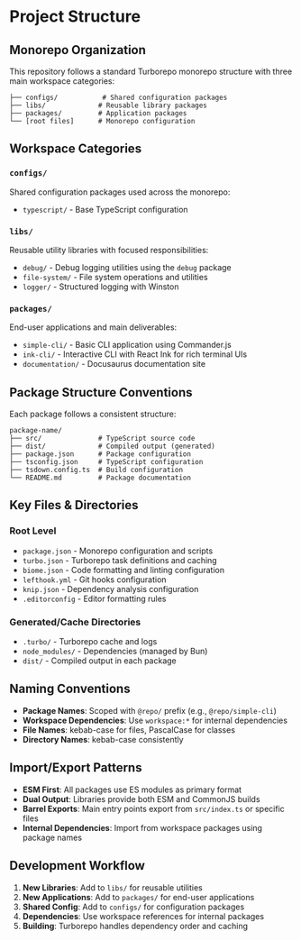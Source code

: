 # Project Structure

## Monorepo Organization

This repository follows a standard Turborepo monorepo structure with three main workspace categories:

```
├── configs/           # Shared configuration packages
├── libs/             # Reusable library packages
├── packages/         # Application packages
└── [root files]      # Monorepo configuration
```

## Workspace Categories

### `configs/`
Shared configuration packages used across the monorepo:
- `typescript/` - Base TypeScript configuration

### `libs/`
Reusable utility libraries with focused responsibilities:
- `debug/` - Debug logging utilities using the `debug` package
- `file-system/` - File system operations and utilities
- `logger/` - Structured logging with Winston

### `packages/`
End-user applications and main deliverables:
- `simple-cli/` - Basic CLI application using Commander.js
- `ink-cli/` - Interactive CLI with React Ink for rich terminal UIs
- `documentation/` - Docusaurus documentation site

## Package Structure Conventions

Each package follows a consistent structure:

```
package-name/
├── src/              # TypeScript source code
├── dist/             # Compiled output (generated)
├── package.json      # Package configuration
├── tsconfig.json     # TypeScript configuration
├── tsdown.config.ts  # Build configuration
└── README.md         # Package documentation
```

## Key Files & Directories

### Root Level
- `package.json` - Monorepo configuration and scripts
- `turbo.json` - Turborepo task definitions and caching
- `biome.json` - Code formatting and linting configuration
- `lefthook.yml` - Git hooks configuration
- `knip.json` - Dependency analysis configuration
- `.editorconfig` - Editor formatting rules

### Generated/Cache Directories
- `.turbo/` - Turborepo cache and logs
- `node_modules/` - Dependencies (managed by Bun)
- `dist/` - Compiled output in each package

## Naming Conventions

- **Package Names**: Scoped with `@repo/` prefix (e.g., `@repo/simple-cli`)
- **Workspace Dependencies**: Use `workspace:*` for internal dependencies
- **File Names**: kebab-case for files, PascalCase for classes
- **Directory Names**: kebab-case consistently

## Import/Export Patterns

- **ESM First**: All packages use ES modules as primary format
- **Dual Output**: Libraries provide both ESM and CommonJS builds
- **Barrel Exports**: Main entry points export from `src/index.ts` or specific files
- **Internal Dependencies**: Import from workspace packages using package names

## Development Workflow

1. **New Libraries**: Add to `libs/` for reusable utilities
2. **New Applications**: Add to `packages/` for end-user applications  
3. **Shared Config**: Add to `configs/` for configuration packages
4. **Dependencies**: Use workspace references for internal packages
5. **Building**: Turborepo handles dependency order and caching